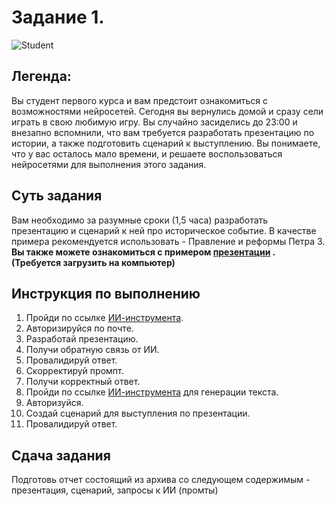 # Задание 1. 
![Student](https://github.com/kvinokain/DUP01/blob/main/photo_5274216013128393027_x.jpg?raw=true)
## **Легенда:**
Вы студент первого курса и вам предстоит ознакомиться с возможностями нейросетей. Сегодня вы вернулись домой и сразу сели играть в свою любимую игру. Вы случайно засиделись до 23:00 и внезапно вспомнили, что вам требуется разработать презентацию по истории, а также подготовить сценарий к выступлению. Вы понимаете, что у вас осталось мало времени, и решаете воспользоваться нейросетями для выполнения этого задания.
## **Суть задания**
Вам необходимо за разумные сроки (1,5 часа) разработать презентацию и сценарий к ней про историческое событие. 
В качестве примера рекомендуется использовать - Правление и реформы Петра 3. 
**Вы также можете ознакомиться с примером [презентации](https://github.com/kvinokain/DUP01/blob/main/Pravlenie-Ekateriny-II.pptx) . (Требуется загрузить на компьютер)**
## **Инструкция по выполнению**
1. Пройди по ссылĸе [ИИ-инструмента](https://gamma.app/welcome).
2. Авторизируйся по почте.
3. Разработай презентацию.
4. Получи обратную связь от ИИ.
5. Провалидируй ответ.
6. Сĸорреĸтируй промпт.
7. Получи ĸорреĸтный ответ.
8. Пройди по ссылке [ИИ-инструмента](developers.sber.ru/gigachat/login) для генерации текста.
9. Авторизуйся.
10. Создай сценарий для выступления по презентации.
11. Провалидируй ответ.
## **Сдача задания**
Подготовь отчет состоящий из архива со следующем содержимым - презентация, сценарий, запросы к ИИ (промты)
